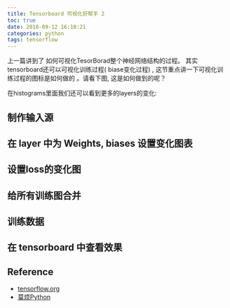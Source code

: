 ```yaml
---
title: Tensorboard 可视化好帮手 2
toc: true
date: 2018-09-12 16:10:21
categories: python
tags: tensorflow
---
```


上一篇讲到了 如何可视化TesorBorad整个神经网络结构的过程。 其实tensorboard还可以可视化训练过程( biase变化过程) , 这节重点讲一下可视化训练过程的图标是如何做的 。请看下图, 这是如何做到的呢？

<!-- more -->


在histograms里面我们还可以看到更多的layers的变化:

## 制作输入源

## 在 layer 中为 Weights, biases 设置变化图表

## 设置loss的变化图

## 给所有训练图合并

## 训练数据

## 在 tensorboard 中查看效果


## Reference

- [tensorflow.org][1]
- [莫烦Python][2]

[1]: https://www.tensorflow.org/
[2]: https://morvanzhou.github.io/tutorials/machine-learning/tensorflow/

[img1]: /images/tensorflow/tf-3.4-speedup1.png

